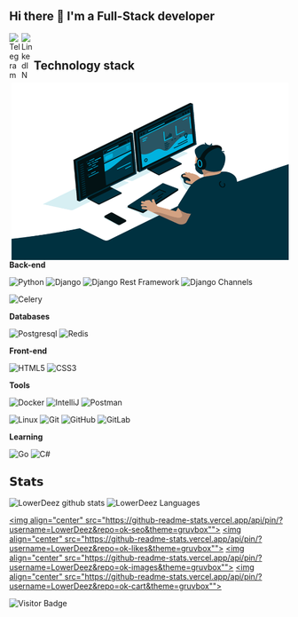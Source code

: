 ## Hi there 👋 I'm a Full-Stack developer


<a href="https://t.me/Oleg4L">
  <img align="left" alt="Telegram" width="22px" src="https://camo.githubusercontent.com/5c1975da7d9ab735ceb71c57b6c7e48ff3e08ca4/68747470733a2f2f6564656e742e6769746875622e696f2f537570657254696e7949636f6e732f696d616765732f7376672f74656c656772616d2e737667">
</a>
<a href="https://www.linkedin.com/in/oleg-kleshchunov-536606179/">
  <img align="left" alt="LinkedIN" width="22px" src="https://raw.githubusercontent.com/peterthehan/peterthehan/master/assets/linkedin.svg" />
</a>

</br>

## Technology stack

<img align="right" alt="GIF" src="https://github.com/LowerDeez/LowerDeez/blob/main/code.gif?raw=true" width="500" height="320" />

**Back-end**

![Python](https://img.shields.io/badge/-Python-black?style=flat-square&logo=Python)
![Django](https://img.shields.io/badge/-Django-0aad48?style=flat-square&logo=Django)
![Django Rest Framework](https://img.shields.io/badge/DRF-red?style=flat-square&logo=Django)
![Django Channels](https://img.shields.io/badge/-Django_Channels-46a2f1?style=flat-square&logo=Django)
<!-- ![Django Ninja](https://img.shields.io/badge/-Django_Ninja-%234B32C3?style=flat-square&logo=Django) -->
<!-- ![FastAPI](https://img.shields.io/badge/-FastAPI-%2300C7B7?style=flat-square&logo=FastAPI) -->
<!-- ![Flask](https://img.shields.io/badge/-Flask-%232c3e50?style=flat-square&logo=Flask) -->
<!-- ![ORMAR](https://img.shields.io/badge/-ORMAR-DD0031?style=flat-square&logo=ORMAR) -->
<!-- ![SqlAlchemy](https://img.shields.io/badge/-SqlAlchemy-FCA121?style=flat-square&logo=SqlAlchemy) -->
![Celery](https://img.shields.io/badge/-Celery-%2300C7B7?style=flat-square&logo=Celery)

**Databases**

![Postgresql](https://img.shields.io/badge/-Postgresql-%232c3e50?style=flat-square&logo=Postgresql)
![Redis](https://img.shields.io/badge/-Redis-FCA121?style=flat-square&logo=Redis)

**Front-end**

<!-- ![JavaScript](https://img.shields.io/badge/-JavaScript-%23F7DF1C?style=flat-square&logo=javascript&logoColor=000000&labelColor=%23F7DF1C&color=%23FFCE5A) -->
<!-- ![TypeScript](https://img.shields.io/badge/-TypeScript-007ACC?style=flat-square&logo=typescript&logoColor=white) -->
<!-- ![Vue.js](https://img.shields.io/badge/-Vue.js-%232c3e50?style=flat-square&logo=vue-dot-js) -->
<!-- ![Angular](https://img.shields.io/badge/-Angular-DD0031?style=flat-square&logo=angular&logoColor=whiter) -->
![HTML5](https://img.shields.io/badge/-HTML5-%23E44D27?style=flat-square&logo=html5&logoColor=ffffff)
![CSS3](https://img.shields.io/badge/-CSS3-%231572B6?style=flat-square&logo=css3)
<!-- ![TailwindCss](https://img.shields.io/badge/-TailwindCss-%231a202c?style=flat-square&logo=tailwind-css) -->

**Tools**

![Docker](https://img.shields.io/badge/-Docker-46a2f1?style=flat-square&logo=docker&logoColor=white)
![IntelliJ](https://img.shields.io/badge/-IntelliJ%20IDEA-ffce5a?style=flat-square&logo=jetbrains)
![Postman](https://img.shields.io/badge/Postman-FCA121?style=flat-square&logo=postman)

![Linux](https://img.shields.io/badge/Linux-black?style=flat-square&logo=linux)
![Git](https://img.shields.io/badge/-Git-black?style=flat-square&logo=git)
![GitHub](https://img.shields.io/badge/-GitHub-181717?style=flat-square&logo=github)
![GitLab](https://img.shields.io/badge/-GitLab-FCA121?style=flat-square&logo=gitlab)

**Learning**

![Go](https://img.shields.io/badge/-Go-grey?style=flat-square&logo=go)
![С#](https://img.shields.io/badge/-%D0%A1Sharp-1d72b1?style=flat-square&logo=csharp)

## 𝗦𝘁𝗮𝘁𝘀

![LowerDeez github stats](https://github-readme-stats.vercel.app/api?username=LowerDeez&show_icons=true&theme=dracula&include_all_commits=true&count_private=true)
![LowerDeez Languages](https://github-readme-stats.vercel.app/api/top-langs/?username=LowerDeez&layout=compact&count_private=true&theme=gruvbox)

<a href="https://github.com/LowerDeez/ok-seo" target="_blank"><img align="center" src="https://github-readme-stats.vercel.app/api/pin/?username=LowerDeez&repo=ok-seo&theme=gruvbox""></a>
<a href="https://github.com/LowerDeez/ok-likes" target="_blank"><img align="center" src="https://github-readme-stats.vercel.app/api/pin/?username=LowerDeez&repo=ok-likes&theme=gruvbox""></a>
<a href="https://github.com/LowerDeez/ok-images" target="_blank"><img align="center" src="https://github-readme-stats.vercel.app/api/pin/?username=LowerDeez&repo=ok-images&theme=gruvbox""></a>
<a href="https://github.com/LowerDeez/ok-cart" target="_blank"><img align="center" src="https://github-readme-stats.vercel.app/api/pin/?username=LowerDeez&repo=ok-cart&theme=gruvbox""></a>  

![Visitor Badge](https://visitor-badge.laobi.icu/badge?page_id=LowerDeez.LowerDeez)

